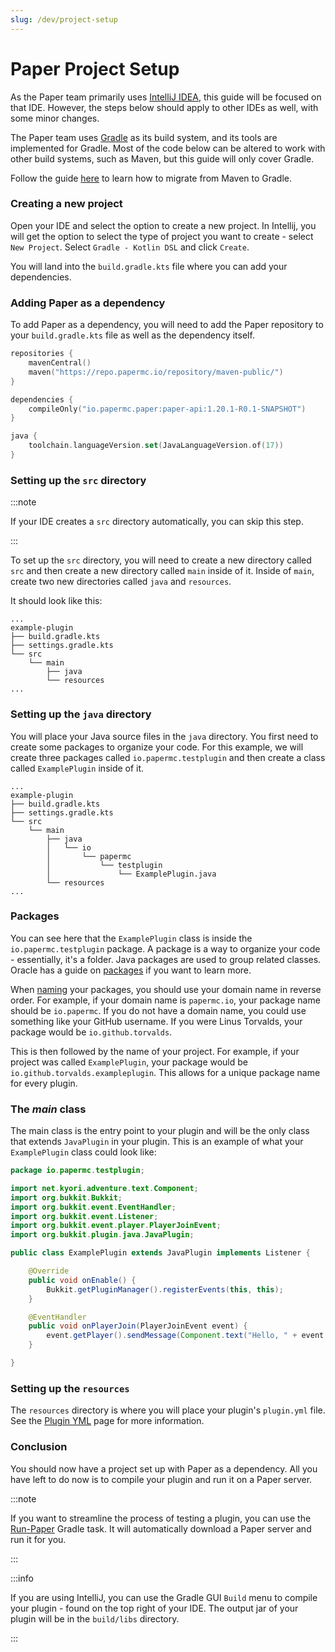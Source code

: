 ```yaml
---
slug: /dev/project-setup
---
```


# Paper Project Setup

As the Paper team primarily uses [IntelliJ IDEA](https://www.jetbrains.com/idea/), this guide will be focused on that IDE. 
However, the steps below should apply to other IDEs as well, with some minor changes.

The Paper team uses [Gradle](https://gradle.org/) as its build system, and its tools are implemented for Gradle. 
Most of the code below can be altered to work with other build systems, such as Maven, but this guide will only cover Gradle.

Follow the guide [here](https://docs.gradle.org/current/userguide/migrating_from_maven.html) to learn how to migrate from Maven to Gradle.

### Creating a new project

Open your IDE and select the option to create a new project. 
In Intellij, you will get the option to select the type of project you want to create - select `New Project`.
Select `Gradle - Kotlin DSL` and click `Create`.

You will land into the `build.gradle.kts` file where you can add your dependencies.

### Adding Paper as a dependency

To add Paper as a dependency, you will need to add the Paper repository to your `build.gradle.kts` file as well as the dependency itself.

```kotlin title=build.gradle.kts
repositories {
    mavenCentral()
    maven("https://repo.papermc.io/repository/maven-public/")
}

dependencies {
    compileOnly("io.papermc.paper:paper-api:1.20.1-R0.1-SNAPSHOT")
}

java {
    toolchain.languageVersion.set(JavaLanguageVersion.of(17))
}
```

### Setting up the `src` directory

:::note

If your IDE creates a `src` directory automatically, you can skip this step.

:::

To set up the `src` directory, you will need to create a new directory called `src` and then create a new directory called `main` inside of it.
Inside of `main`, create two new directories called `java` and `resources`.

It should look like this:

```
...
example-plugin
├── build.gradle.kts
├── settings.gradle.kts
└── src
    └── main
        ├── java
        └── resources
...
```

### Setting up the `java` directory

You will place your Java source files in the `java` directory. You first need to create some packages to organize your code.
For this example, we will create three packages called `io.papermc.testplugin` and then create a class called `ExamplePlugin` inside of it.

```
...
example-plugin
├── build.gradle.kts
├── settings.gradle.kts
└── src
    └── main
        ├── java
        │   └── io
        │       └── papermc
        │           └── testplugin
        │               └── ExamplePlugin.java
        └── resources
...
```

### Packages

You can see here that the `ExamplePlugin` class is inside the `io.papermc.testplugin` package. 
A package is a way to organize your code - essentially, it's a folder. Java packages are used to group related classes. 
Oracle has a guide on [packages](https://docs.oracle.com/javase/tutorial/java/package/packages.html) if you want to learn more.

When [naming](https://docs.oracle.com/javase/tutorial/java/package/namingpkgs.html) your packages, you should use your domain name in reverse order. For example, if your domain name is `papermc.io`,
your package name should be `io.papermc`. If you do not have a domain name, you could use something like your GitHub username.
If you were Linus Torvalds, your package would be `io.github.torvalds`.

This is then followed by the name of your project. 
For example, if your project was called `ExamplePlugin`, your package would be `io.github.torvalds.exampleplugin`. 
This allows for a unique package name for every plugin.

### The _main_ class

The main class is the entry point to your plugin and will be the only class that extends `JavaPlugin` in your plugin. 
This is an example of what your `ExamplePlugin` class could look like:

```java
package io.papermc.testplugin;

import net.kyori.adventure.text.Component;
import org.bukkit.Bukkit;
import org.bukkit.event.EventHandler;
import org.bukkit.event.Listener;
import org.bukkit.event.player.PlayerJoinEvent;
import org.bukkit.plugin.java.JavaPlugin;

public class ExamplePlugin extends JavaPlugin implements Listener {

    @Override
    public void onEnable() {
        Bukkit.getPluginManager().registerEvents(this, this);
    }

    @EventHandler
    public void onPlayerJoin(PlayerJoinEvent event) {
        event.getPlayer().sendMessage(Component.text("Hello, " + event.getPlayer().getName() + "!"));
    }

}
```

### Setting up the `resources`

The `resources` directory is where you will place your plugin's `plugin.yml` file. See the [Plugin YML](plugin-yml) page for more information.

### Conclusion

You should now have a project set up with Paper as a dependency.
All you have left to do now is to compile your plugin and run it on a Paper server.

:::note

If you want to streamline the process of testing a plugin, you can use the [Run-Paper](https://github.com/jpenilla/run-paper) Gradle task.
It will automatically download a Paper server and run it for you.

:::

:::info
    
If you are using IntelliJ, you can use the Gradle GUI `Build` menu to compile your plugin - found on the top right of your IDE.
The output jar of your plugin will be in the `build/libs` directory.

:::
